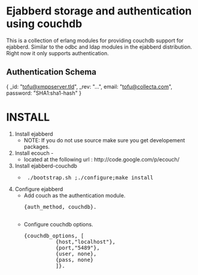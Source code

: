 <h1> Ejabberd storage and authentication using couchdb </h1>

This is a collection of erlang modules for providing couchdb support for ejabberd. Similar to the odbc and ldap modules in the ejabberd distribution. Right now it only supports authentication.

<h2>Authentication Schema </h2>

{
  _id: "tofu@xmppserver.tld",
  _rev: "...",
  email: "tofu@collecta.com",
  password: "SHA1:sha1-hash"
}

<h1> INSTALL </h1>

<ol>
<li>Install ejabberd  
  <ul>
     <li>NOTE: If you do not use source make sure you get developement packages.
     </li>
  </ul>
</li>
<li>Install ecouch - 
   <ul>
    <li>located at the following url :
http://code.google.com/p/ecouch/
    </li>
   </ul>
</li>
<li> Install ejabberd-couchdb 
 <ul><li><pre>
 ./bootstrap.sh ;./configure;make install
</pre></li></ul>
</li>
<li>Configure ejabberd
   <ul>
     <li>
     Add couch as the authentication module.
     <pre>
{auth_method, couchdb}.
     </pre> 
     </li>
<li> Configure couchdb options.
<pre>
{couchdb_options, [
		  {host,"localhost"},
		  {port,"5489"},
		  {user, none},
		  {pass, none}	
		  ]}.
</pre>
   </ul>
</li>

</ol>




